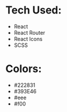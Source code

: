 # Tech Used:

- React
- React Router
- React Icons
- SCSS

# Colors:

- #222831
- #393E46
- #eee
- #f00

